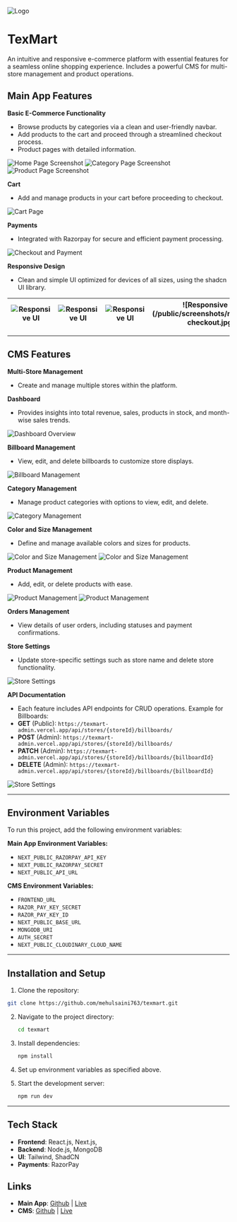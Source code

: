 ![Logo](/public/assets/texmart-landscape.png)

# **TexMart**

An intuitive and responsive e-commerce platform with essential features for a seamless online shopping experience. Includes a powerful CMS for multi-store management and product operations.

## **Main App Features**

**Basic E-Commerce Functionality**

- Browse products by categories via a clean and user-friendly navbar.
- Add products to the cart and proceed through a streamlined checkout process.
- Product pages with detailed information.

![Home Page Screenshot](/public/screenshots/home.png)
![Category Page Screenshot](/public/screenshots/category.png)
![Product Page Screenshot](/public/screenshots/product.png)

**Cart**

- Add and manage products in your cart before proceeding to checkout.

![Cart Page](/public/screenshots/checkout.png)

**Payments**

- Integrated with Razorpay for secure and efficient payment processing.

![Checkout and Payment](/public/screenshots/payment.png)

**Responsive Design**

- Clean and simple UI optimized for devices of all sizes, using the shadcn UI library.

| ![Responsive UI](/public/screenshots/responsive-home.jpg) | ![Responsive UI](/public/screenshots/responsive-category.jpg) | ![Responsive UI](/public/screenshots/responsive-product.jpg) | ![Responsive UI] (/public/screenshots/responsive-checkout.jpg) |
| --------------------------------------------------------- | ------------------------------------------------------------- | ------------------------------------------------------------ | -------------------------------------------------------------- |

---

## **CMS Features**

**Multi-Store Management**

- Create and manage multiple stores within the platform.

**Dashboard**

- Provides insights into total revenue, sales, products in stock, and month-wise sales trends.

![Dashboard Overview](/public/screenshots/dashboard.png)

**Billboard Management**

- View, edit, and delete billboards to customize store displays.

![Billboard Management](/public/screenshots/billboard.png)

**Category Management**

- Manage product categories with options to view, edit, and delete.

![Category Management](/public/screenshots/categories.png)

**Color and Size Management**

- Define and manage available colors and sizes for products.

![Color and Size Management](/public/screenshots/colors.png)
![Color and Size Management](/public/screenshots/sizes.png)

**Product Management**

- Add, edit, or delete products with ease.

![Product Management](/public/screenshots/product.png)
![Product Management](/public/screenshots/product-edit.png)

**Orders Management**

- View details of user orders, including statuses and payment confirmations.

**Store Settings**

- Update store-specific settings such as store name and delete store functionality.

![Store Settings](/public/screenshots/settings.png)

**API Documentation**

- Each feature includes API endpoints for CRUD operations. Example for Billboards:
- **GET** (Public): `https://texmart-admin.vercel.app/api/stores/{storeId}/billboards/`
- **POST** (Admin): `https://texmart-admin.vercel.app/api/stores/{storeId}/billboards/`
- **PATCH** (Admin): `https://texmart-admin.vercel.app/api/stores/{storeId}/billboards/{billboardId}`
- **DELETE** (Admin): `https://texmart-admin.vercel.app/api/stores/{storeId}/billboards/{billboardId}`

![Store Settings](/public/screenshots/api.png)

---

## **Environment Variables**

To run this project, add the following environment variables:

**Main App Environment Variables:**

- `NEXT_PUBLIC_RAZORPAY_API_KEY`
- `NEXT_PUBLIC_RAZORPAY_SECRET`
- `NEXT_PUBLIC_API_URL`

**CMS Environment Variables:**

- `FRONTEND_URL`
- `RAZOR_PAY_KEY_SECRET`
- `RAZOR_PAY_KEY_ID`
- `NEXT_PUBLIC_BASE_URL`
- `MONGODB_URI`
- `AUTH_SECRET`
- `NEXT_PUBLIC_CLOUDINARY_CLOUD_NAME`

---

## **Installation and Setup**

1.  Clone the repository:

```bash
git clone https://github.com/mehulsaini763/texmart.git
```

2. Navigate to the project directory:

   ```bash
   cd texmart
   ```

3. Install dependencies:

   ```bash
   npm install
   ```

4. Set up environment variables as specified above.

5. Start the development server:
   ```bash
   npm run dev
   ```

---

## **Tech Stack**

- **Frontend**: React.js, Next.js,
- **Backend**: Node.js, MongoDB
- **UI**: Tailwind, ShadCN
- **Payments**: RazorPay

## Links

- **Main App**: [Github](https://github.com/mehulsaini763/texmart) | [Live](https://texmart.vercel.app/)
- **CMS**: [Github](https://github.com/mehulsaini763/texmart-admin) | [Live](https://texmart-admin.vercel.app/)
